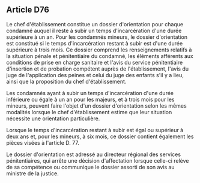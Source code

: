 Article D76
----
Le chef d'établissement constitue un dossier d'orientation pour chaque condamné
auquel il reste à subir un temps d'incarcération d'une durée supérieure à un an.
Pour les condamnés mineurs, le dossier d'orientation est constitué si le temps
d'incarcération restant à subir est d'une durée supérieure à trois mois. Ce
dossier comprend les renseignements relatifs à la situation pénale et
pénitentiaire du condamné, les éléments afférents aux conditions de prise en
charge sanitaire et l'avis du service pénitentiaire d'insertion et de probation
compétent auprès de l'établissement, l'avis du juge de l'application des peines
et celui du juge des enfants s'il y a lieu, ainsi que la proposition du chef
d'établissement.

Les condamnés ayant à subir un temps d'incarcération d'une durée inférieure ou
égale à un an pour les majeurs, et à trois mois pour les mineurs, peuvent faire
l'objet d'un dossier d'orientation selon les mêmes modalités lorsque le chef
d'établissement estime que leur situation nécessite une orientation
particulière.

Lorsque le temps d'incarcération restant à subir est égal ou supérieur à deux
ans et, pour les mineurs, à six mois, ce dossier contient également les pièces
visées à l'article D. 77.

Le dossier d'orientation est adressé au directeur régional des services
pénitentiaires, qui arrête une décision d'affectation lorsque celle-ci relève de
sa compétence ou communique le dossier assorti de son avis au ministre de la
justice.
